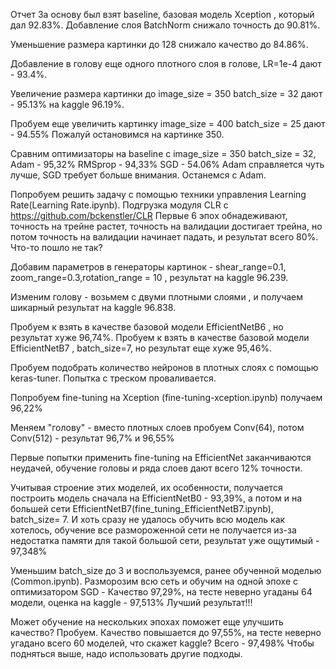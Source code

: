 Отчет 
За основу был взят baseline, базовая модель Xception , который дал 92.83%. Добавление слоя BatchNorm снижало точность до 90.81%. 

Уменьшение размера картинки до 128 снижало качество до 84.86%. 

Добавление в голову еще одного плотного слоя в голове, LR=1e-4 дают - 93.4%.

Увеличение размера картинки до image_size = 350 batch_size = 32 дают - 95.13% на kaggle 96.19%. 

Пробуем еще увеличить картинку image_size = 400 batch_size = 25 дают - 94.55% Пожалуй остановимся на картинке 350. 

Сравним оптимизаторы на baseline с image_size = 350 batch_size = 32, Adam - 95,32%  RMSprop - 94,33% SGD - 54.06% 
Adam справляется чуть лучше, SGD требует больше внимания.  Останемся с Adam. 

Попробуем решить задачу с помощью техники управления Learning Rate(Learning Rate.ipynb). Подгрузка модуля CLR c https://github.com/bckenstler/CLR
Первые 6 эпох обнадеживают, точность на трейне растет, точность на валидации достигает трейна, но потом точность на валидации начинает падать,
и  результат всего 80%. Что-то пошло не так?

Добавим параметров в генераторы картинок   -  shear_range=0.1, zoom_range=0.3,rotation_range = 10 , результат на kaggle 96.239.

Изменим голову - возьмем с двуми плотными слоями , и получаем шикарный результат на kaggle 96.838. 

Пробуем к взять в качестве базовой модели EfficientNetB6 , но результат хуже 96,74%. 
Пробуем к взять в качестве базовой модели EfficientNetB7 , batch_size=7, но результат еще хуже 95,46%. 

Пробуем подобрать количество нейронов в плотных слоях с помощью keras-tuner. Попытка с треском проваливается.

Попробуем fine-tuning на Xception (fine-tuning-xception.ipynb) получаем 96,22%

Меняем "голову" - вместо плотных слоев пробуем Conv(64), потом Conv(512) - результат 96,7% и 96,55%

Первые попытки применить fine-tuning на EfficientNet заканчиваются неудачей, обучение головы и ряда слоев дают всего 12% точности.

Учитывая строение этих моделей, их особенности, получается построить модель сначала на  EfficientNetB0 - 93,39%, а потом и на большей сети EfficientNetB7(fine_tuning_EfficientNetB7.ipynb), batch_size= 7. И хоть сразу не удалось  обучить всю модель как хотелось, обучение все размороженной сети не получается из-за недостатка памяти для такой большой сети, результат уже ощутимый - 97,348%

Уменьшим batch_size до 3 и воспользуемся, ранее обученной моделью (Common.ipynb). Разморозим всю сеть и обучим на одной эпохе с оптимизатором SGD - Качество 97,29%, на тесте неверно угаданы 64 модели, оценка на kaggle - 97,513% Лучший результат!!!

Может обучение на нескольких эпохах поможет еще улучшить качество? Пробуем. Качество повышается до 97,55%, на тесте неверно угадано всего 60 моделей, что скажет kaggle? Всего  - 97,498% Чтобы подняться выше, надо использовать другие подходы.
